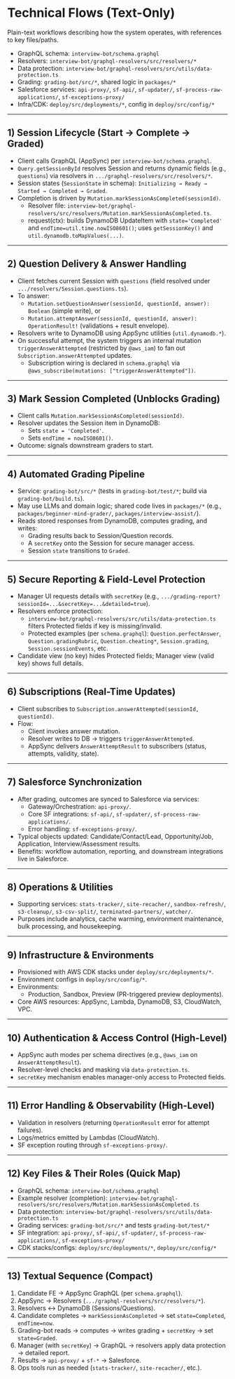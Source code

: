 # Technical Flows (Text-Only)

Plain-text workflows describing how the system operates, with references to key files/paths.

- GraphQL schema: `interview-bot/schema.graphql`
- Resolvers: `interview-bot/graphql-resolvers/src/resolvers/*`
- Data protection: `interview-bot/graphql-resolvers/src/utils/data-protection.ts`
- Grading: `grading-bot/src/*`, shared logic in `packages/*`
- Salesforce services: `api-proxy/`, `sf-api/`, `sf-updater/`, `sf-process-raw-applications/`, `sf-exceptions-proxy/`
- Infra/CDK: `deploy/src/deployments/*`, config in `deploy/src/config/*`

---

## 1) Session Lifecycle (Start → Complete → Graded)

- Client calls GraphQL (AppSync) per `interview-bot/schema.graphql`.
- `Query.getSessionById` resolves Session and returns dynamic fields (e.g., `questions`) via resolvers in `.../graphql-resolvers/src/resolvers/*`.
- Session states (`SessionState` in schema): `Initializing → Ready → Started → Completed → Graded`.
- Completion is driven by `Mutation.markSessionAsCompleted(sessionId)`.
  - Resolver file: `interview-bot/graphql-resolvers/src/resolvers/Mutation.markSessionAsCompleted.ts`.
  - request(ctx): builds DynamoDB UpdateItem with `state='Completed'` and `endTime=util.time.nowISO8601()`; uses `getSessionKey()` and `util.dynamodb.toMapValues(...)`.

---

## 2) Question Delivery & Answer Handling

- Client fetches current Session with `questions` (field resolved under `.../resolvers/Session.questions.ts`).
- To answer:
  - `Mutation.setQuestionAnswer(sessionId, questionId, answer): Boolean` (simple write), or
  - `Mutation.attemptAnswer(sessionId, questionId, answer): OperationResult!` (validations + result envelope).
- Resolvers write to DynamoDB using AppSync utilities (`util.dynamodb.*`).
- On successful attempt, the system triggers an internal mutation `triggerAnswerAttempted` (restricted by `@aws_iam`) to fan out `Subscription.answerAttempted` updates.
  - Subscription wiring is declared in `schema.graphql` via `@aws_subscribe(mutations: ["triggerAnswerAttempted"])`.

---

## 3) Mark Session Completed (Unblocks Grading)

- Client calls `Mutation.markSessionAsCompleted(sessionId)`.
- Resolver updates the Session item in DynamoDB:
  - Sets `state = 'Completed'`.
  - Sets `endTime = nowISO8601()`.
- Outcome: signals downstream graders to start.

---

## 4) Automated Grading Pipeline

- Service: `grading-bot/src/*` (tests in `grading-bot/test/*`; build via `grading-bot/build.ts`).
- May use LLMs and domain logic; shared code lives in `packages/*` (e.g., `packages/beginner-mind-grader/`, `packages/interview-assist/`).
- Reads stored responses from DynamoDB, computes grading, and writes:
  - Grading results back to Session/Question records.
  - A `secretKey` onto the Session for secure manager access.
  - Session `state` transitions to `Graded`.

---

## 5) Secure Reporting & Field-Level Protection

- Manager UI requests details with `secretKey` (e.g., `.../grading-report?sessionId=...&secretKey=...&detailed=true`).
- Resolvers enforce protection:
  - `interview-bot/graphql-resolvers/src/utils/data-protection.ts` filters Protected fields if key is missing/invalid.
  - Protected examples (per `schema.graphql`): `Question.perfectAnswer`, `Question.gradingRubric`, `Question.cheating*`, `Session.grading`, `Session.sessionEvents`, etc.
- Candidate view (no key) hides Protected fields; Manager view (valid key) shows full details.

---

## 6) Subscriptions (Real-Time Updates)

- Client subscribes to `Subscription.answerAttempted(sessionId, questionId)`.
- Flow:
  - Client invokes answer mutation.
  - Resolver writes to DB → triggers `triggerAnswerAttempted`.
  - AppSync delivers `AnswerAttemptResult` to subscribers (status, attempts, validity, state).

---

## 7) Salesforce Synchronization

- After grading, outcomes are synced to Salesforce via services:
  - Gateway/Orchestration: `api-proxy/`.
  - Core SF integrations: `sf-api/`, `sf-updater/`, `sf-process-raw-applications/`.
  - Error handling: `sf-exceptions-proxy/`.
- Typical objects updated: Candidate/Contact/Lead, Opportunity/Job, Application, Interview/Assessment results.
- Benefits: workflow automation, reporting, and downstream integrations live in Salesforce.

---

## 8) Operations & Utilities

- Supporting services: `stats-tracker/`, `site-recacher/`, `sandbox-refresh/`, `s3-cleanup/`, `s3-csv-split/`, `terminated-partners/`, `watcher/`.
- Purposes include analytics, cache warming, environment maintenance, bulk processing, and housekeeping.

---

## 9) Infrastructure & Environments

- Provisioned with AWS CDK stacks under `deploy/src/deployments/*`.
- Environment configs in `deploy/src/config/*`.
- Environments:
  - Production, Sandbox, Preview (PR-triggered preview deployments).
- Core AWS resources: AppSync, Lambda, DynamoDB, S3, CloudWatch, VPC.

---

## 10) Authentication & Access Control (High-Level)

- AppSync auth modes per schema directives (e.g., `@aws_iam` on `AnswerAttemptResult`).
- Resolver-level checks and masking via `data-protection.ts`.
- `secretKey` mechanism enables manager-only access to Protected fields.

---

## 11) Error Handling & Observability (High-Level)

- Validation in resolvers (returning `OperationResult` error for attempt failures).
- Logs/metrics emitted by Lambdas (CloudWatch).
- SF exception routing through `sf-exceptions-proxy/`.

---

## 12) Key Files & Their Roles (Quick Map)

- GraphQL schema: `interview-bot/schema.graphql`
- Example resolver (completion): `interview-bot/graphql-resolvers/src/resolvers/Mutation.markSessionAsCompleted.ts`
- Data protection: `interview-bot/graphql-resolvers/src/utils/data-protection.ts`
- Grading services: `grading-bot/src/*` and tests `grading-bot/test/*`
- SF integration: `api-proxy/`, `sf-api/`, `sf-updater/`, `sf-process-raw-applications/`, `sf-exceptions-proxy/`
- CDK stacks/configs: `deploy/src/deployments/*`, `deploy/src/config/*`

---

## 13) Textual Sequence (Compact)

1. Candidate FE → AppSync GraphQL (per `schema.graphql`).
2. AppSync → Resolvers (`.../graphql-resolvers/src/resolvers/*`).
3. Resolvers ↔ DynamoDB (Sessions/Questions).
4. Candidate completes → `markSessionAsCompleted` → set `state=Completed`, `endTime=now`.
5. Grading-bot reads → computes → writes grading + `secretKey` → set `state=Graded`.
6. Manager (with `secretKey`) → GraphQL → resolvers apply data protection → detailed report.
7. Results → `api-proxy/` + `sf-*` → Salesforce.
8. Ops tools run as needed (`stats-tracker/`, `site-recacher/`, etc.).
